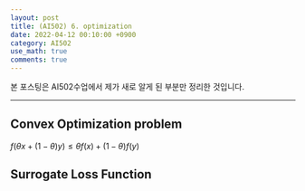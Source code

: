 ```yaml
---
layout: post
title: (AI502) 6. optimization
date: 2022-04-12 00:10:00 +0900
category: AI502
use_math: true
comments: true
---
```


본 포스팅은 AI502수업에서 제가 새로 알게 된 부분만 정리한 것입니다.

---

## Convex Optimization problem

$f(\theta x + (1-\theta) y) \leq \theta f(x)+(1-\theta)f(y)$

## Surrogate Loss Function

